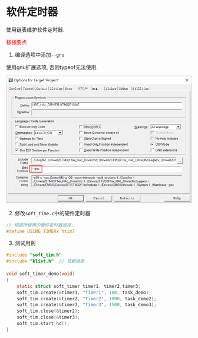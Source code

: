 # 软件定时器

使用链表维护软件定时器.

<font color='red'> 移植要点 </font>

1. 编译选项中添加`--gnu`

使用gnu扩展选项, 否则typeof无法使用.

![](https://raw.githubusercontent.com/fly-t/images/main/blog/README-2024-07-25-22-51-39.png)

2. 修改`soft_time.c`中的硬件定时器

``` c
// 根据所使用的硬件定时器选择.
#define USING_TIMERx htim7
```

3. 测试用例

``` c
#include "soft_tim.h"
#include "klist.h"  // 依赖链表

void soft_timer_demo(void)
{
    static struct soft_timer timer1, timer2,timer3;
    soft_tim.create(&timer1, "Timer1", 100, task_demo);
    soft_tim.create(&timer2, "Timer2", 1000, task_demo2);
    soft_tim.create(&timer3, "Timer3", 1500, task_demo3);
    soft_tim.close(&timer2);
    soft_tim.close(&timer3);
    soft_tim.start_hd();
}
```
